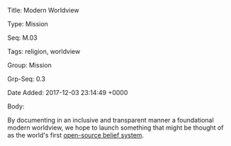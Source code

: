 Title:  Modern Worldview

Type:   Mission

Seq:    M.03

Tags:   religion, worldview

Group:  Mission

Grp-Seq: 0.3

Date Added: 2017-12-03 23:14:49 +0000

Body: 

By documenting in an inclusive and transparent manner a foundational modern worldview, we hope to launch something that might be thought of as the world's first [open-source belief system][github].

[github]: https://github.com/hbowie/practopian2

